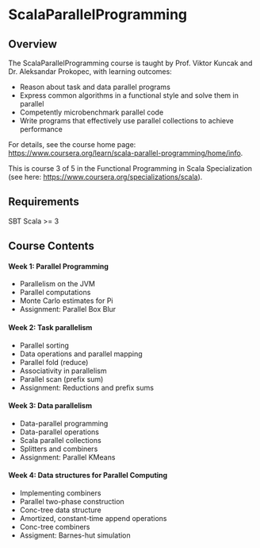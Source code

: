 # ScalaParallelProgramming

## Overview

The ScalaParallelProgramming course is taught by Prof. Viktor Kuncak and Dr. Aleksandar Prokopec, with learning outcomes:

- Reason about task and data parallel programs
- Express common algorithms in a functional style and solve them in parallel
- Competently microbenchmark parallel code
- Write programs that effectively use parallel collections to achieve performance

For details, see the course home page: https://www.coursera.org/learn/scala-parallel-programming/home/info.

This is course 3 of 5 in the Functional Programming in Scala Specialization (see here: https://www.coursera.org/specializations/scala).

## Requirements
SBT
Scala >= 3

## Course Contents

#### Week 1: Parallel Programming
- Parallelism on the JVM
- Parallel computations
- Monte Carlo estimates for Pi
- Assignment: Parallel Box Blur

#### Week 2: Task parallelism
- Parallel sorting
- Data operations and parallel mapping
- Parallel fold (reduce)
- Associativity in parallelism
- Parallel scan (prefix sum)
- Assignment: Reductions and prefix sums

#### Week 3: Data parallelism
- Data-parallel programming
- Data-parallel operations
- Scala parallel collections
- Splitters and combiners
- Assignment: Parallel KMeans

#### Week 4: Data structures for Parallel Computing
- Implementing combiners
- Parallel two-phase construction
- Conc-tree data structure
- Amortized, constant-time append operations
- Conc-tree combiners
- Assigment: Barnes-hut simulation
